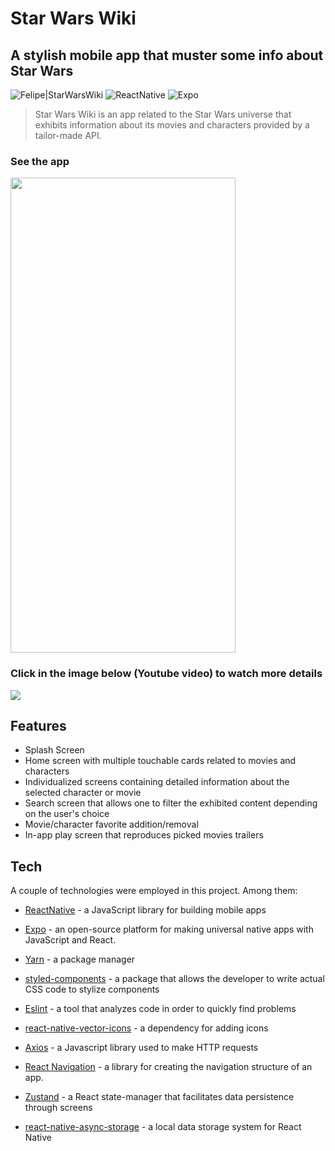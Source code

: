 # Star Wars Wiki

## A stylish mobile app that muster some info about Star Wars 

![Felipe|StarWarsWiki](https://img.shields.io/badge/FelipeMDantas-Star%20Wars%20Wiki-black)
![ReactNative](https://img.shields.io/badge/POWERED%20BY:%20React%20Native-blue)
![Expo](https://img.shields.io/badge/POWERED%20BY:%20Expo-white)

>Star Wars Wiki is an app related to the Star Wars universe that exhibits information about its movies and characters provided by a tailor-made API.

### See the app
<img height="760px" width="360" src = images/app_gif.gif>

<p>

### Click in the image below (Youtube video) to watch more details
    
<a href="https://www.youtube.com/watch?v=Hkrfo3b6x6k"><img src="https://img.youtube.com/vi/Hkrfo3b6x6k/0.jpg"></a>

## Features

- Splash Screen
- Home screen with multiple touchable cards related to movies and characters
- Individualized screens containing detailed information about the selected character or movie
- Search screen that allows one to filter the exhibited content depending on the user's choice  
- Movie/character favorite addition/removal
- In-app play screen that reproduces picked movies trailers

## Tech

A couple of technologies were employed in this project. Among them:

- [ReactNative] - a JavaScript library for building mobile apps
- [Expo] - an open-source platform for making universal native apps with JavaScript and React.
- [Yarn] - a package manager
- [styled-components] - a package that allows the developer to write actual CSS code to stylize components
- [Eslint] - a tool that analyzes code in order to quickly find problems
- [react-native-vector-icons] - a dependency for adding icons
- [Axios] - a Javascript library used to make HTTP requests
- [React Navigation] - a library for creating the navigation structure of an app.
- [Zustand] - a React state-manager that facilitates data persistence through screens
- [react-native-async-storage] - a local data storage system for React Native

    [ReactNative]: https://reactnative.dev/
    [Expo]: https://expo.dev/
    [Yarn]: https://yarnpkg.com/
    [styled-components]: https://styled-components.com/
    [Eslint]: https://eslint.org/
    [react-native-vector-icons]: https://github.com/oblador/react-native-vector-icons
    [Axios]: https://axios-http.com/docs/intro
    [React Navigation]: https://reactnavigation.org/
    [Zustand]: https://github.com/pmndrs/zustand
    [react-native-async-storage]: https://react-native-async-storage.github.io/async-storage/